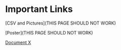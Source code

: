 # Important Links

[CSV and Pictures](THIS PAGE SHOULD NOT WORK)

[Poster](THIS PAGE SHOULD NOT WORK)

[Document X](https://docs.google.com/document/d/1AwM8G0GhzPLJrUqFX7a1FgDoNNImte3yDcYO44vmkm8/edit)	
